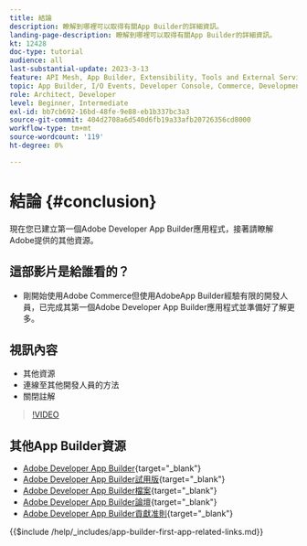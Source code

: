 ```yaml
---
title: 結論
description: 瞭解到哪裡可以取得有關App Builder的詳細資訊。
landing-page-description: 瞭解到哪裡可以取得有關App Builder的詳細資訊。
kt: 12428
doc-type: tutorial
audience: all
last-substantial-update: 2023-3-13
feature: API Mesh, App Builder, Extensibility, Tools and External Services, Backend Development
topic: App Builder, I/O Events, Developer Console, Commerce, Development, Integrations
role: Architect, Developer
level: Beginner, Intermediate
exl-id: bb7cb692-16bd-48fe-9e88-eb1b337bc3a3
source-git-commit: 404d2708a6d540d6fb19a33afb20726356cd8000
workflow-type: tm+mt
source-wordcount: '119'
ht-degree: 0%

---
```


# 結論 {#conclusion}

現在您已建立第一個Adobe Developer App Builder應用程式，接著請瞭解Adobe提供的其他資源。

## 這部影片是給誰看的？

* 剛開始使用Adobe Commerce但使用AdobeApp Builder經驗有限的開發人員，已完成其第一個Adobe Developer App Builder應用程式並準備好了解更多。

## 視訊內容

* 其他資源
* 連線至其他開發人員的方法
* 關閉註解

>[!VIDEO](https://video.tv.adobe.com/v/3416741?quality=12&learn=on)

## 其他App Builder資源

* [Adobe Developer App Builder](https://developer.adobe.com/app-builder/){target="_blank"}
* [Adobe Developer App Builder試用版](https://developer.adobe.com/app-builder/trial/){target="_blank"}
* [Adobe Developer App Builder檔案](https://developer.adobe.com/app-builder/docs/overview/){target="_blank"}
* [Adobe Developer App Builder論壇](https://experienceleaguecommunities.adobe.com/t5/project-firefly/ct-p/project-firefly){target="_blank"}
* [Adobe Developer App Builder貢獻准則](https://developer.adobe.com/app-builder/docs/guides/contribution_guides/){target="_blank"}

{{$include /help/_includes/app-builder-first-app-related-links.md}}
